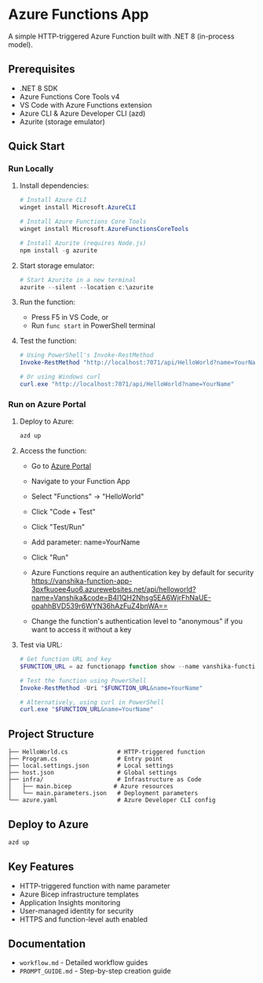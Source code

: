 # Azure Functions App

A simple HTTP-triggered Azure Function built with .NET 8 (in-process model).

## Prerequisites

- .NET 8 SDK
- Azure Functions Core Tools v4
- VS Code with Azure Functions extension
- Azure CLI & Azure Developer CLI (azd)
- Azurite (storage emulator)

## Quick Start

### Run Locally
1. Install dependencies:
   ```powershell
   # Install Azure CLI
   winget install Microsoft.AzureCLI
   
   # Install Azure Functions Core Tools
   winget install Microsoft.AzureFunctionsCoreTools
   
   # Install Azurite (requires Node.js)
   npm install -g azurite
   ```

2. Start storage emulator:
   ```powershell
   # Start Azurite in a new terminal
   azurite --silent --location c:\azurite

3. Run the function:
   - Press F5 in VS Code, or
   - Run `func start` in PowerShell terminal

4. Test the function:
   ```powershell
   # Using PowerShell's Invoke-RestMethod
   Invoke-RestMethod "http://localhost:7071/api/HelloWorld?name=YourName"
   
   # Or using Windows curl
   curl.exe "http://localhost:7071/api/HelloWorld?name=YourName"
   ```

### Run on Azure Portal
1. Deploy to Azure:
   ```powershell
   azd up
   ```

2. Access the function:
   - Go to [Azure Portal](https://portal.azure.com)
   - Navigate to your Function App
   - Select "Functions" → "HelloWorld"
   - Click "Code + Test"
   - Click "Test/Run"
   - Add parameter: name=YourName
   - Click "Run"
     
   - Azure Functions require an authentication key by default for security
     https://vanshika-function-app-3pxfkuoee4uo6.azurewebsites.net/api/helloworld?name=Vanshika&code=B4l1QH2Nhsg5EA6WjrFhNaUE-opahhBVD539r6WYN36hAzFuZ4bnWA==
   - Change the function's authentication level to "anonymous" if you want to access it without a key

3. Test via URL:
   ```powershell
   # Get function URL and key
   $FUNCTION_URL = az functionapp function show --name vanshika-function-app-3pxfkuoee4uo6 --resource-group Demo-functions-.Net --function-name HelloWorld --query "invokeUrlTemplate" -o tsv
   
   # Test the function using PowerShell
   Invoke-RestMethod -Uri "$FUNCTION_URL&name=YourName"
   
   # Alternatively, using curl in PowerShell
   curl.exe "$FUNCTION_URL&name=YourName"
   ```

## Project Structure

```
├── HelloWorld.cs              # HTTP-triggered function
├── Program.cs                 # Entry point
├── local.settings.json        # Local settings
├── host.json                  # Global settings
├── infra/                     # Infrastructure as Code
│   ├── main.bicep            # Azure resources
│   └── main.parameters.json   # Deployment parameters
└── azure.yaml                 # Azure Developer CLI config
```

## Deploy to Azure

```powershell
azd up
```

## Key Features

- HTTP-triggered function with name parameter
- Azure Bicep infrastructure templates
- Application Insights monitoring
- User-managed identity for security
- HTTPS and function-level auth enabled

## Documentation

- `workflow.md` - Detailed workflow guides
- `PROMPT_GUIDE.md` - Step-by-step creation guide
